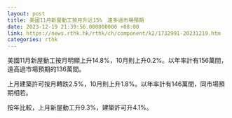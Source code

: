 ```yaml
---
layout: post
title: 美國11月新屋動工按月升近15%　遠多過市場預期
date: 2023-12-19 21:39:56.000000000 +08:00
link: https://news.rthk.hk/rthk/ch/component/k2/1732991-20231219.htm
categories: rthk
---
```


美國11月新屋動工按月明顯上升14.8%，10月則上升0.2%。以年率計有156萬間，遠高過市場預期的136萬間。

上月建築許可按月轉跌2.5%，10月則上升1.8%。以年率計有146萬間，同市場預期相若。

按年比較，上月新屋動工升9.3%，建築許可升4.1%。
